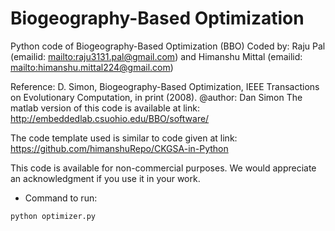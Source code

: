 # Biogeography-Based Optimization
Python code of Biogeography-Based Optimization (BBO)
Coded by: Raju Pal (emailid: <mailto:raju3131.pal@gmail.com>) and Himanshu Mittal (emailid: <mailto:himanshu.mittal224@gmail.com>)

Reference: D. Simon, Biogeography-Based Optimization, IEEE Transactions on Evolutionary Computation, in print (2008).
@author: Dan Simon 
The matlab version of this code is available at link: <http://embeddedlab.csuohio.edu/BBO/software/>

The code template used is similar to code given at link: <https://github.com/himanshuRepo/CKGSA-in-Python>

This code is available for non-commercial purposes. We would appreciate an acknowledgment if you use it in your work.

* Command to run:

```sh
python optimizer.py
```
